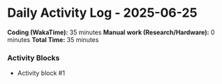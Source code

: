 # Daily Activity Log - 2025-06-25

**Coding (WakaTime):** 35 minutes
**Manual work (Research/Hardware):** 0 minutes
**Total Time:** 35 minutes

### Activity Blocks
- Activity block #1
